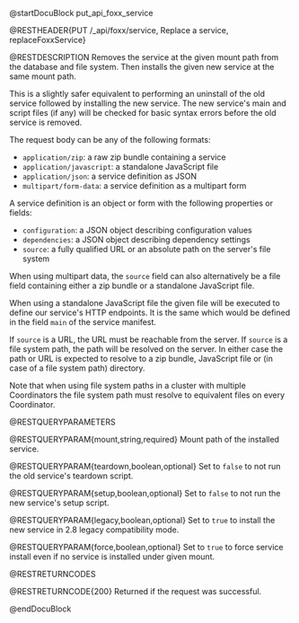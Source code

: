@startDocuBlock put_api_foxx_service

@RESTHEADER{PUT /_api/foxx/service, Replace a service, replaceFoxxService}

@RESTDESCRIPTION
Removes the service at the given mount path from the database and file system.
Then installs the given new service at the same mount path.

This is a slightly safer equivalent to performing an uninstall of the old service
followed by installing the new service. The new service's main and script files
(if any) will be checked for basic syntax errors before the old service is removed.

The request body can be any of the following formats:

- `application/zip`: a raw zip bundle containing a service
- `application/javascript`: a standalone JavaScript file
- `application/json`: a service definition as JSON
- `multipart/form-data`: a service definition as a multipart form

A service definition is an object or form with the following properties or fields:

- `configuration`: a JSON object describing configuration values
- `dependencies`: a JSON object describing dependency settings
- `source`: a fully qualified URL or an absolute path on the server's file system

When using multipart data, the `source` field can also alternatively be a file field
containing either a zip bundle or a standalone JavaScript file.

When using a standalone JavaScript file the given file will be executed
to define our service's HTTP endpoints. It is the same which would be defined
in the field `main` of the service manifest.

If `source` is a URL, the URL must be reachable from the server.
If `source` is a file system path, the path will be resolved on the server.
In either case the path or URL is expected to resolve to a zip bundle,
JavaScript file or (in case of a file system path) directory.

Note that when using file system paths in a cluster with multiple Coordinators
the file system path must resolve to equivalent files on every Coordinator.

@RESTQUERYPARAMETERS

@RESTQUERYPARAM{mount,string,required}
Mount path of the installed service.

@RESTQUERYPARAM{teardown,boolean,optional}
Set to `false` to not run the old service's teardown script.

@RESTQUERYPARAM{setup,boolean,optional}
Set to `false` to not run the new service's setup script.

@RESTQUERYPARAM{legacy,boolean,optional}
Set to `true` to install the new service in 2.8 legacy compatibility mode.

@RESTQUERYPARAM{force,boolean,optional}
Set to `true` to force service install even if no service is installed under given mount.

@RESTRETURNCODES

@RESTRETURNCODE{200}
Returned if the request was successful.

@endDocuBlock
